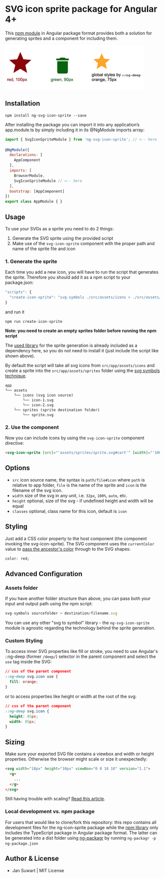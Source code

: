 # SVG icon sprite package for Angular 4+

This [npm module](https://www.npmjs.com/package/ng-svg-icon-sprite) in Angular package format provides both
a solution for generating sprites and a component for including them.

<p>
  <img src="svg-icon-sprite-example.png" width="450" alt=""/>
</p>

## Installation

```
npm install ng-svg-icon-sprite --save
```

After installing the package you can import it into any application’s app.module.ts by simply including it in its @NgModule imports array:

```javascript
import { SvgIconSpriteModule } from 'ng-svg-icon-sprite'; // <-- here

@NgModule({
  declarations: [
    AppComponent
  ],
  imports: [
    BrowserModule,
    SvgIconSpriteModule // <-- here
  ],
  bootstrap: [AppComponent]
})
export class AppModule { }
```

## Usage

To use your SVGs as a sprite you need to do 2 things:

1. Generate the SVG sprite using the provided script
2. Make use of the `svg-icon-sprite` component with the proper path and name of the sprite file and icon

### 1. Generate the sprite

Each time you add a new icon, you will have to run the script that generates the sprite. Therefore you should add it as
a npm script to your package.json:

```javascript
"scripts": {
  "create-icon-sprite": "svg-symbols ./src/assets/icons > ./src/assets/sprites/sprite.svg"
}
```

and run it

```
npm run create-icon-sprite
```

__Note: you need to create an empty sprites folder before running the npm script__

The [used library](https://www.npmjs.com/package/svg-symbols) for the sprite generation is already included as a
dependency here, so you do not need to install it (just include the script like shown above).

By default the script will take all svg icons from `src/app/assets/icons` and create a sprite into the
`src/app/assets/sprites` folder using the [svg symbols technique](https://css-tricks.com/svg-symbol-good-choice-icons/).

```
app
└── assets
    └── icons (svg icon source)
        └── icon-1.svg
        └── icon-2.svg
    └── sprites (sprite destination folder)
        └── sprite.svg
```

### 2. Use the component

Now you can include icons by using the `svg-icon-sprite` component directive:

```html
<svg-icon-sprite [src]="'assets/sprites/sprite.svg#cart'" [width]="'100px'" [classes]="'some-icon-class'"></svg-icon-sprite>
```

## Options

- `src` icon source name, the syntax is `path/file#icon` where `path` is relative to app folder, `file` is
the name of the sprite and `icon` is the filename of the svg icon.
- `width` size of the svg in any unit, i.e. `32px`, `100%`, `auto`, etc.
- `height` optional, size of the svg - if undefined height and width will be equal
- `classes` optional, class name for this icon, default is `icon`

## Styling

Just add a CSS color property to the host component (the component invoking the svg-icon-sprite). The SVG component uses
the `currentColor` value to [pass the ancestor's color](https://css-tricks.com/cascading-svg-fill-color) through to the SVG shapes:

```css
color: red;
```

## Advanced Configuration

### Assets folder

If you have another folder structure than above, you can pass both your input and output path using the npm script:

```javascript
svg-symbols sourcefolder > destination/filename.svg
```

You can use any other "svg to symbol" library - the `ng-svg-icon-sprite` module is agnostic regarding the technology
behind the sprite generation.

### Custom Styling

To access inner SVG properties like fill or stroke, you need to use Angular's ::ng-deep (former `/deep/`) selector in
the parent component and select the `use` tag inside the SVG:

```css
// css of the parent component
::ng-deep svg.icon use {
  fill: orange;
}
```

or to access properties like height or width at the root of the svg:

```css
// css of the parent component
::ng-deep svg.icon {
  height: 85px;
  width: 85px;
}
```

## Sizing

Make sure your exported SVG file contains a viewbox and width or height properties. Otherwise the browser might
scale or size it unexpectedly:

```html
<svg width="18px" height="10px" viewBox="0 0 18 10" version="1.1">
  <g>
    ...
  </g>
</svg>
```

Still having trouble with scaling? [Read this article](https://css-tricks.com/scale-svg/).

### Local development vs. npm package

For users that would like to clone/fork this repository: this repo contains all development files for the ng-icon-sprite
package while the [npm library](https://www.npmjs.com/package/ng-svg-icon-sprite) only includes the TypeScript package
in Angular package format. The latter can be generated into a dist folder using [ng-packagr](https://www.npmjs.com/package/ng-packagr)
by running `ng-packagr -p ng-package.json`

## Author & License
- Jan Suwart | MIT License
